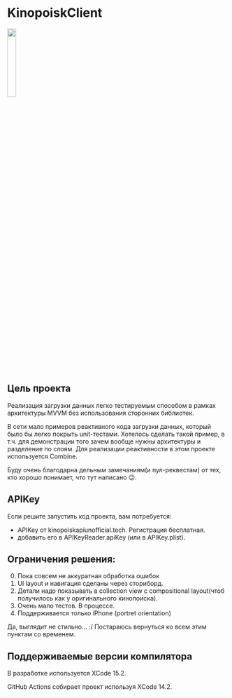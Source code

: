 # KinopoiskClient

<img src=https://github.com/tsuslova/KinopoiskClient/assets/4598571/1ec84681-6a21-4a83-8c43-c034df4ba168 width="20%" height="20%"/>

## Цель проекта
Реализация загрузки данных легко тестируемым способом в рамках архитектуры MVVM без использования сторонних библиотек.

В сети мало примеров реактивного кода загрузки данных, который было бы легко покрыть unit-тестами. Хотелось сделать такой пример, в т.ч. для демонстрации того зачем вообще нужны архитектуры и разделение по слоям. Для реализации реактивности в этом проекте используется Combine.

Буду очень благодарна дельным замечаниям(и пул-реквестам) от тех, кто хорошо понимает, что тут написано :wink:.

## APIKey
Если решите запустить код проекта, вам потребуется:
- APIKey от kinopoiskapiunofficial.tech. Регистрация бесплатная.
- добавить его в APIKeyReader.apiKey (или в APIKey.plist).

## Ограничения решения:
0. Пока совсем не аккуратная обработка ошибок
1. UI layout и навигация сделаны через сториборд. 
2. Детали надо показывать в collection view с compositional layout(чтоб получилось как у оригинального кинопоиска). 
3. Очень мало тестов. В процессе.
4. Поддерживается только iPhone (portret orientation)

Да, выглядит не стильно... :/ Постараюсь вернуться ко всем этим пунктам со временем. 

## Поддерживаемые версии компилятора
В разработке используется XCode 15.2. 

GitHub Actions собирает проект используя XCode 14.2. 
